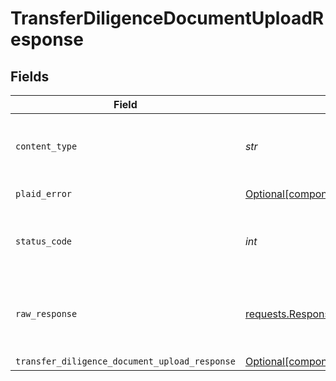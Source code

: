 # TransferDiligenceDocumentUploadResponse


## Fields

| Field                                                                                                                          | Type                                                                                                                           | Required                                                                                                                       | Description                                                                                                                    |
| ------------------------------------------------------------------------------------------------------------------------------ | ------------------------------------------------------------------------------------------------------------------------------ | ------------------------------------------------------------------------------------------------------------------------------ | ------------------------------------------------------------------------------------------------------------------------------ |
| `content_type`                                                                                                                 | *str*                                                                                                                          | :heavy_check_mark:                                                                                                             | HTTP response content type for this operation                                                                                  |
| `plaid_error`                                                                                                                  | [Optional[components.PlaidError]](../../models/shared/plaiderror.md)                                                           | :heavy_minus_sign:                                                                                                             | Error response                                                                                                                 |
| `status_code`                                                                                                                  | *int*                                                                                                                          | :heavy_check_mark:                                                                                                             | HTTP response status code for this operation                                                                                   |
| `raw_response`                                                                                                                 | [requests.Response](https://requests.readthedocs.io/en/latest/api/#requests.Response)                                          | :heavy_minus_sign:                                                                                                             | Raw HTTP response; suitable for custom response parsing                                                                        |
| `transfer_diligence_document_upload_response`                                                                                  | [Optional[components.TransferDiligenceDocumentUploadResponse]](../../models/shared/transferdiligencedocumentuploadresponse.md) | :heavy_minus_sign:                                                                                                             | OK                                                                                                                             |